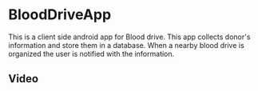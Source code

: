 # BloodDriveApp

This is a client side android app for Blood drive. This app collects donor's information and store them in a database.
When a nearby blood drive is organized the user is notified with the information.

## Video

[](sample.mp4)
